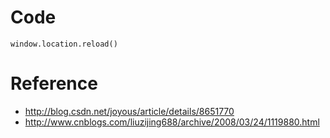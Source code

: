 # Code

```
window.location.reload()
```

# Reference

 - http://blog.csdn.net/joyous/article/details/8651770
 - http://www.cnblogs.com/liuzijing688/archive/2008/03/24/1119880.html
